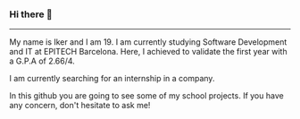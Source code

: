 ### Hi there 👋

-----------------------------

My name is Iker and I am 19. I am currently studying Software Development and IT at EPITECH Barcelona. Here, I achieved to validate the first year with a G.P.A of 2.66/4. 

I am currently searching for an internship in a company.

In this github you are going to see some of my school projects. If you have any concern, don't hesitate to ask me!

<!--
**ikerpacheco/ikerpacheco** is a ✨ _special_ ✨ repository because its `README.md` (this file) appears on your GitHub profile.

Here are some ideas to get you started:

- 🔭 I’m currently working on ...
- 🌱 I’m currently learning ...
- 👯 I’m looking to collaborate on ...
- 🤔 I’m looking for help with ...
- 💬 Ask me about ...
- 📫 How to reach me: ...
- 😄 Pronouns: ...
- ⚡ Fun fact: ...
-->
